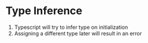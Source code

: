 # Type Inference

01. Typescript will try to infer type on initialization
02. Assigning a different type later will result in an error